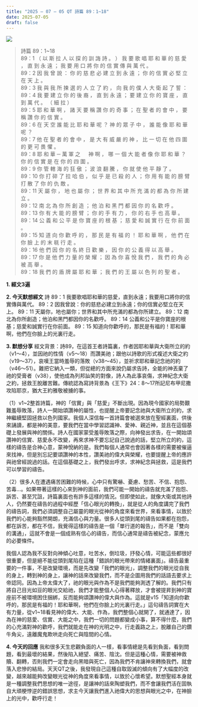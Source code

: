 ```yaml
---
title: "2025 – 07 – 05 QT 詩篇 89：1~18"
date: 2025-07-05
draft: false
---
```


![](/images/qt.jpg)
> 詩篇 89：1~18  
> 89：1 （ 以 斯 拉 人 以 探 的 訓 誨 詩 。 ） 我 要 歌 唱 耶 和 華 的 慈 愛 ， 直 到 永 遠 ； 我 要 用 口 將 你 的 信 實 傳 與 萬 代 。  
> 89：2 因 我 曾 說 ： 你 的 慈 悲 必 建 立 到 永 遠 ； 你 的 信 實 必 堅 立 在 天 上 。  
> 89：3 我 與 我 所 揀 選 的 人 立 了 約 ， 向 我 的 僕 人 大 衛 起 了 誓 ：  
> 89：4 我 要 建 立 你 的 後 裔 ， 直 到 永 遠 ； 要 建 立 你 的 寶 座 ， 直 到 萬 代 。 （ 細 拉 ）  
> 89：5 耶 和 華 啊 ， 諸 天 要 稱 讚 你 的 奇 事 ； 在 聖 者 的 會 中 ， 要 稱 讚 你 的 信 實 。  
> 89：6 在 天 空 誰 能 比 耶 和 華 呢 ？ 神 的 眾 子 中 ， 誰 能 像 耶 和 華 呢 ？  
> 89：7 他 在 聖 者 的 會 中 ， 是 大 有 威 嚴 的 神 ， 比 一 切 在 他 四 圍 的 更 可 畏 懼 。  
> 89：8 耶 和 華 ─ 萬 軍 之 　 神 啊 ， 哪 一 個 大 能 者 像 你 耶 和 華 ？ 你 的 信 實 是 在 你 的 四 圍 。  
> 89：9 你 管 轄 海 的 狂 傲 ； 波 浪 翻 騰 ， 你 就 使 他 平 靜 了 。  
> 89：10 你 打 碎 了 拉 哈 伯 ， 似 乎 是 已 殺 的 人 ； 你 用 有 能 的 膀 臂 打 散 了 你 的 仇 敵 。  
> 89：11 天 屬 你 ， 地 也 屬 你 ； 世 界 和 其 中 所 充 滿 的 都 為 你 所 建 立 。  
> 89：12 南 北 為 你 所 創 造 ； 他 泊 和 黑 門 都 因 你 的 名 歡 呼 。  
> 89：13 你 有 大 能 的 膀 臂 ； 你 的 手 有 力 ， 你 的 右 手 也 高 舉 。  
> 89：14 公 義 和 公 平 是 你 寶 座 的 根 基 ； 慈 愛 和 誠 實 行 在 你 前 面 。  
> 89：15 知 道 向 你 歡 呼 的 ， 那 民 是 有 福 的 ！ 耶 和 華 啊 ， 他 們 在 你 臉 上 的 末 毼 行 走 。  
> 89：16 他 們 因 你 的 名 終 日 歡 樂 ， 因 你 的 公 義 得 以 高 舉 。  
> 89：17 你 是 他 們 力 量 的 榮 耀 ； 因 為 你 喜 悅 我 們 ， 我 們 的 角 必 被 高 舉 。  
> 89：18 我 們 的 盾 牌 屬 耶 和 華 ； 我 們 的 王 屬 以 色 列 的 聖 者 。



**1.  經文3遍**

**2. 今天默想經文**
詩 89：1 我要歌唱耶和華的慈愛，直到永遠；我要用口將你的信實傳與萬代。
89：2 因我曾說：你的慈悲必建立到永遠；你的信實必堅立在天上。
89：11 天屬你，地也屬你；世界和其中所充滿的都為你所建立。
89：12 南北為你所創造；他泊和黑門都因你的名歡呼。
89：14 公義和公平是你寶座的根基；慈愛和誠實行在你前面。
89：15 知道向你歡呼的，那民是有福的！耶和華啊，他們在你臉上的光裏行走。

**3. 默想分享**
經文背景：詩89，在這首王者詩篇裏，作者因耶和華與大衛所立的約（v1～4），並因祂的性情（v5～18）而讚美祂；跟他以詩歌的形式複述大衛之約（v19～37），哀嘆王當時羞辱的落敗（v38～45），並祈求耶和華記念祂的約（v46～51）。難把它納入一類，但從總的方面來說仍屬求告詩，全能的神丟棄了祂的受膏者（v38），使他成為列邦訕笑的對像，詩人為此事哀傷，求神紀念大衛之約，拯救王脫離苦難。傳統認為寫詩背景為《王下》24：8～17所記尼布甲尼撒攻陷耶京，猶大王約雅敬被擄的事。

（1）v1~2整首詩篇，神的「信實」與「慈愛」不斷出現。因為現今國家的局勢艱難羞辱敗落，詩人一開始頌讚神的屬性，也提醒上帝要記念祂與大衛所立的約，求神繼續堅固拯救以色列國家。我個人深信每一首詩篇會被選來放在聖經裏面，供後來誦讀，都是神的美意，要我們在當中學習認識神、愛神、親近神，並且在這個基礎上發展與神的關係。詩人在國家蒙受羞辱敗落之際，向神發出求告，在一開始頌讚神的信實、慈愛永不改變，再來求神不要忘記自己說過的話，堅立所立的約，這樣的禱告是合神心意，蒙神悅納的是。我們每個人通常也會因著各樣的需要被催逼來找神，但是別忘記要頌讚神的本性，讚美祂的偉大與榮耀，也要提醒上帝的應許與祂曾經說過的話。在這個基礎之上，我們發出呼求，求神紀念與拯救，這是我們可以學習的禱告。

（2）很多人在遭遇痛苦困難的時候，心中只有驚嚇、憂慮、愁苦、不信、抱怨、苦毒…。如果帶著這樣的心來到神的面前，我們可能一開始的禱告就充滿了抱怨、訴苦、甚至咒詛，詩篇裏面也有許多這樣的情況。但即使如此，就像大衛或其他詩人，仍然要在禱告的過程中經歷「信心眼光的轉換」，就是從人的角度講完了我們的禱告詞，我們必須調整自己屬靈的眼光從神的角度來看世界，來看事情，以致於我們的心能夠豁然開朗，充滿信心與力量。很多人從頭到尾的禱告如果都在抱怨，都在訴苦，都在不信，我覺得這樣的禱告是一個「單行道的報告」，而不是「雙向的溝通」，這就不會是一個成熟有信心的禱告，而信心通常是禱告被紀念，蒙應允的必要條件。

我個人認為我不反對向神傾心吐意，吐苦水，倒垃圾，抒發心情，可能這些都很好很重要，但是絕不能從頭到尾陷在這種「錯誤的眼光帶來的情緒裏面」。禱告最重要的一件事，不是改變環境，而是先改變「我們的眼光」，調整我們的眼光從自我的身上，轉到神的身上，讓神的話來改變我們，而不是企圖用我們的話語去要求上帝認同。因為上帝太偉大了，祂的眼光與作為不是我們能夠測透了解的。我們只有將自己目光如豆的眼光交給祂，我們才能整個人心得著釋放，才會被提昇到神的寶座前不被環境困住捆綁，反而能夠頌讚神的偉大與作為。這就是v15「知道向你歡呼的，那民是有福的！耶和華啊，他們在你臉上的光裏行走。」這句禱告詞實在大有力量，從v1~18看見神的偉大、大能、作為，我們整個心就開了，就通達了，因為在神的慈愛、信實、大能之中，我們一切的問題都變成小事，算不得什麼，我們的心充滿對神的歡呼，我們就能走在神的光明之中，行走義路之上，脫離自己的鑽牛角尖，遠離魔鬼欺哄走向死亡與陰間的心情。

**4. 今天的回應**
我和很多天生悲觀負面的人一樣，看事情總是先看到負面，看到問題，看到最壞的結果，然後陷入絕望、痛苦、陰沈。但是這種心情，需要被神救贖、翻轉，否則我們一定會走向黑暗與死亡，因為我們不肯讓神來轉換我們，就會落入悲慘的結局。天天QT之後，我發現自己這種自取毀滅的傾向有了大幅度的改變，越來越能夠改變眼光從神的角度來看事情，以致於心懷希望。默想聖經本身就是一種調整我們思想的唯一途徑，是讓神的話來陶塑我們，而不會讓我們活在固執自大頑梗悖逆的錯誤思想，求主今天讓我們進入祂偉大的思想與眼光之中，在神臉上的光中，歡呼行走！


